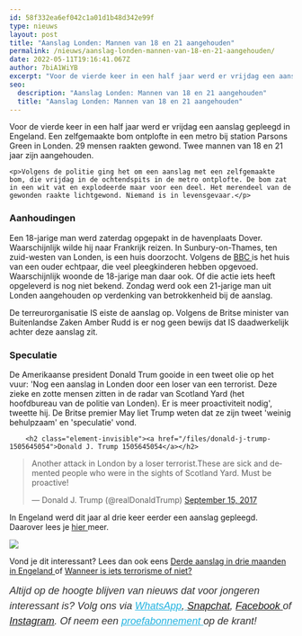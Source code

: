 ```yaml
---
id: 58f332ea6ef042c1a01d1b48d342e99f
type: nieuws
layout: post
title: "Aanslag Londen: Mannen van 18 en 21 aangehouden"
permalink: /nieuws/aanslag-londen-mannen-van-18-en-21-aangehouden/
date: 2022-05-11T19:16:41.067Z
author: 7biA1WiYB
excerpt: "Voor de vierde keer in een half jaar werd er vrijdag een aanslag gepleegd in Engeland. Een zelfgemaakte bom ontplofte in een metro bij station Parsons Green in Londen. 29 mensen raakten gewond. Twee mannen van 18 en 21 jaar zijn aangehouden.  "
seo:
  description: "Aanslag Londen: Mannen van 18 en 21 aangehouden"
  title: "Aanslag Londen: Mannen van 18 en 21 aangehouden"
---
```

Voor de vierde keer in een half jaar werd er vrijdag een aanslag gepleegd in Engeland. Een zelfgemaakte bom ontplofte in een metro bij station Parsons Green in Londen. 29 mensen raakten gewond. Twee mannen van 18 en 21 jaar zijn aangehouden.  

    <p>Volgens de politie ging het om een aanslag met een zelfgemaakte bom, die vrijdag in de ochtendspits in de metro ontplofte. De bom zat in een wit vat en explodeerde maar voor een deel. Het merendeel van de gewonden raakte lichtgewond. Niemand is in levensgevaar.</p>
<h3>Aanhoudingen</h3>
<p>Een 18-jarige man werd zaterdag opgepakt in de havenplaats Dover. Waarschijnlijk wilde hij naar Frankrijk reizen. In Sunbury-on-Thames, ten zuid-westen van Londen, is een huis doorzocht. Volgens de <a href="http://www.bbc.com/news/av/uk-41292222/residents-in-sunbury-told-to-get-out-of-homes">BBC </a>is het huis van een ouder echtpaar, die veel pleegkinderen hebben opgevoed. Waarschijnlijk woonde de 18-jarige man daar ook. Of die actie iets heeft opgeleverd is nog niet bekend. Zondag werd ook een 21-jarige man uit Londen aangehouden op verdenking van betrokkenheid bij de aanslag.</p>
<p>De terreurorganisatie IS eiste de aanslag op. Volgens de Britse minister van Buitenlandse Zaken Amber Rudd is er nog geen bewijs dat IS daadwerkelijk achter deze aanslag zit.</p>
<h3>Speculatie</h3>
<p>De Amerikaanse president Donald Trum gooide in een tweet olie op het vuur: 'Nog een aanslag in Londen door een loser van een terrorist. Deze zieke en zotte mensen zitten in de radar van Scotland Yard (het hoofdbureau van de politie van Londen). Er is meer proactiviteit nodig', tweette hij. De Britse premier May liet Trump weten dat ze zijn tweet 'weinig behulpzaam' en 'speculatie' vond.<br><div class="media media-element-container media-default"><div id="file-419069" class="file file-document file-text-oembed">

        <h2 class="element-invisible"><a href="/files/donald-j-trump-1505645054">Donald J. Trump 1505645054</a></h2>
    
  
  <div class="content">
    
<blockquote class="twitter-tweet" data-width="550"><p lang="en" dir="ltr">Another attack in London by a loser terrorist.These are sick and demented people who were in the sights of Scotland Yard. Must be proactive!</p>&mdash; Donald J. Trump (@realDonaldTrump) <a href="https://twitter.com/realDonaldTrump/status/908642277987356673?ref_src=twsrc%5Etfw">September 15, 2017</a></blockquote>
<script async="" src="https://platform.twitter.com/widgets.js" charset="utf-8"></script>
  </div>

  
</div>
</div>
<p>In Engeland werd dit jaar al drie keer eerder een aanslag gepleegd. Daarover lees je <a href="https://original.sevendays.nl/nieuws/derde-aanslag-drie-maanden-engeland">hier </a>meer.</p>
<div class="kader">
<p><img class="kaderafbeelding" src="https://original.sevendays.nl/sites/default/files/ff.png"></p>
<p>Vond je dit interessant? Lees dan ook eens <a href="https://original.sevendays.nl/nieuws/derde-aanslag-drie-maanden-engeland">Derde aanslag in drie maanden in Engeland </a>of <a href="https://original.sevendays.nl/nieuws/wanneer-iets-terrorisme-niet">Wanneer is iets terrorisme of niet?</a></p>
<p><em style="box-sizing: inherit; color: rgb(51, 51, 51); font-family: &quot;PT Sans&quot;, sans-serif; font-size: 18px; line-height: 27px;">Altijd op de hoogte blijven van nieuws dat voor jongeren interessant is? Volg ons via </em><em style="box-sizing: inherit; color: rgb(34, 179, 224); transition: color 0.3s ease; font-family: &quot;PT Sans&quot;, sans-serif; font-size: 18px; line-height: 27px;"><a href="https://original.sevendays.nl/whatsapp" style="box-sizing: inherit; color: rgb(34, 179, 224); transition: color 0.3s ease; font-family: &quot;PT Sans&quot;, sans-serif; font-size: 18px; line-height: 27px;">WhatsApp</a></em><em style="box-sizing: inherit; color: rgb(51, 51, 51); font-family: &quot;PT Sans&quot;, sans-serif; font-size: 18px; line-height: 27px;">,</em><em style="box-sizing: inherit; color: rgb(34, 179, 224); transition: color 0.3s ease; font-family: &quot;PT Sans&quot;, sans-serif; font-size: 18px; line-height: 27px;"><a href="https://original.sevendays.nl/whatsapp" style="box-sizing: inherit; color: rgb(34, 179, 224); transition: color 0.3s ease; font-family: &quot;PT Sans&quot;, sans-serif; font-size: 18px; line-height: 27px;"> </a></em><em style="box-sizing: inherit; color: rgb(51, 51, 51); font-family: &quot;PT Sans&quot;, sans-serif; font-size: 18px; line-height: 27px;"><a href="https://www.snapchat.com/add/sevendaysnl">Snapchat</a>, <a href="https://www.facebook.com/7Daysnl?ref=bookmarks">Facebook </a>of <a href="https://instagram.com/7DAysnl/">Instagram</a>. Of </em><em style="box-sizing: inherit; color: rgb(51, 51, 51); font-family: &quot;PT Sans&quot;, sans-serif; font-size: 18px; line-height: 27px;">neem een </em><a href="https://abonneren.sevendays.nl/abonneren/abonnementen/ae/artikel" style="box-sizing: inherit; color: rgb(34, 179, 224); transition: color 0.3s ease; font-family: &quot;PT Sans&quot;, sans-serif; font-size: 18px; line-height: 27px;"><em style="box-sizing: inherit;">proefabonnement </em></a><em style="box-sizing: inherit; color: rgb(51, 51, 51); font-family: &quot;PT Sans&quot;, sans-serif; font-size: 18px; line-height: 27px;">op de krant!</em></p>
</div>
  

